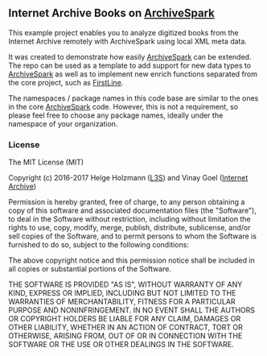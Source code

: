 ## Internet Archive Books on [ArchiveSpark](https://github.com/helgeho/ArchiveSpark)

This example project enables you to analyze digitized books from the Internet Archive remotely with ArchiveSpark using local XML meta data.

It was created to demonstrate how easily [ArchiveSpark](https://github.com/helgeho/ArchiveSpark) can be extended.
The repo can be used as a template to add support for new data types to [ArchiveSpark](https://github.com/helgeho/ArchiveSpark) as well as to implement new enrich functions separated from the core project, such as [FirstLine](src/main/scala/de/l3s/archivespark/specific/books/enrichfuncs/FirstLine.scala).

The namespaces / package names in this code base are similar to the ones in the core [ArchiveSpark](https://github.com/helgeho/ArchiveSpark) code.
However, this is not a requirement, so please feel free to choose any package names, ideally under the namespace of your organization.

### License

The MIT License (MIT)

Copyright (c) 2016-2017 Helge Holzmann ([L3S](http://www.L3S.de)) and Vinay Goel ([Internet Archive](http://www.archive.org))

Permission is hereby granted, free of charge, to any person obtaining a copy
of this software and associated documentation files (the "Software"), to deal
in the Software without restriction, including without limitation the rights
to use, copy, modify, merge, publish, distribute, sublicense, and/or sell
copies of the Software, and to permit persons to whom the Software is
furnished to do so, subject to the following conditions:

The above copyright notice and this permission notice shall be included in all
copies or substantial portions of the Software.

THE SOFTWARE IS PROVIDED "AS IS", WITHOUT WARRANTY OF ANY KIND, EXPRESS OR
IMPLIED, INCLUDING BUT NOT LIMITED TO THE WARRANTIES OF MERCHANTABILITY,
FITNESS FOR A PARTICULAR PURPOSE AND NONINFRINGEMENT. IN NO EVENT SHALL THE
AUTHORS OR COPYRIGHT HOLDERS BE LIABLE FOR ANY CLAIM, DAMAGES OR OTHER
LIABILITY, WHETHER IN AN ACTION OF CONTRACT, TORT OR OTHERWISE, ARISING FROM,
OUT OF OR IN CONNECTION WITH THE SOFTWARE OR THE USE OR OTHER DEALINGS IN THE
SOFTWARE.
